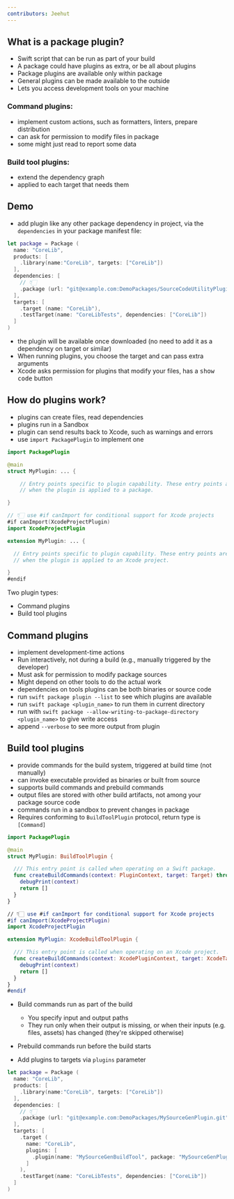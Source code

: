 ```yaml
---
contributors: Jeehut
---
```


## What is a package plugin?

- Swift script that can be run as part of your build
- A package could have plugins as extra, or be all about plugins
- Package plugins are available only within package
- General plugins can be made available to the outside
- Lets you access development tools on your machine

### Command plugins:

- implement custom actions, such as formatters, linters, prepare distribution
- can ask for permission to modify files in package
- some might just read to report some data

### Build tool plugins:

- extend the dependency graph
- applied to each target that needs them

## Demo

- add plugin like any other package dependency in project, via the `dependencies` in your package manifest file:
    
```swift
let package = Package (
  name: "CoreLib",
  products: [
    .library(name:"CoreLib", targets: ["CoreLib"])
  ],
  dependencies: [
    // 👇🏻
    .package (url: "git@example.com:DemoPackages/SourceCodeUtilityPlugins.git", branch: "main")
  ],
  targets: [
    .target (name: "CoreLib"),
    .testTarget(name: "CoreLibTests", dependencies: ["CoreLib"])
  ]
)
```

- the plugin will be available once downloaded (no need to add it as a dependency on target or similar)
- When running plugins, you choose the target and can pass extra arguments
- Xcode asks permission for plugins that modify your files, has a <kbd>show code</kbd> button

## How do plugins work?

- plugins can create files, read dependencies
- plugins run in a Sandbox
- plugin can send results back to Xcode, such as warnings and errors
- use `import PackagePlugin` to implement one
    
```swift
import PackagePlugin

@main
struct MyPlugin: ... {

    // Entry points specific to plugin capability. These entry points are invoked
    // when the plugin is applied to a package.

}

// 👇🏻 use #if canImport for conditional support for Xcode projects
#if canImport(XcodeProjectPlugin)
import XcodeProjectPlugin

extension MyPlugin: ... {

  // Entry points specific to plugin capability. These entry points are invoked
  // when the plugin is applied to an Xcode project.

}
#endif
```

Two plugin types:

- Command plugins
- Build tool plugins

## Command plugins

- implement development-time actions
- Run interactively, not during a build (e.g., manually triggered by the developer)
- Must ask for permission to modify package sources
- Might depend on other tools to do the actual work
- dependencies on tools plugins can be both binaries or source code
- run `swift package plugin --list` to see which plugins are available
- run `swift package <plugin_name>` to run them in current directory
- run with `swift package --allow-writing-to-package-directory <plugin_name>` to give write access
- append `--verbose` to see more output from plugin

## Build tool plugins

- provide commands for the build system, triggered at build time (not manually)
- can invoke executable provided as binaries or built from source
- supports build commands and prebuild commands
- output files are stored with other build artifacts, not among your package source code
- commands run in a sandbox to prevent changes in package
- Requires conforming to `BuildToolPlugin` protocol, return type is `[Command]`
    
```swift
import PackagePlugin

@main
struct MyPlugin: BuildToolPlugin {

  /// This entry point is called when operating on a Swift package.
  func createBuildCommands(context: PluginContext, target: Target) throws -> [Command]
    debugPrint(context)
    return []
  }
}

// 👇🏻 use #if canImport for conditional support for Xcode projects
#if canImport(XcodeProjectPlugin)
import XcodeProjectPlugin

extension MyPlugin: XcodeBuildToolPlugin {

  /// This entry point is called when operating on an Xcode project.
  func createBuildCommands(context: XcodePluginContext, target: XcodeTarget) throws -> [Command]
    debugPrint(context)
    return []
  }
}
#endif
```
    
- Build commands run as part of the build
  - You specify input and output paths
  - They run only when their output is missing, or when their inputs (e.g. files, assets) has changed (they're skipped otherwise)

- Prebuild commands run before the build starts
- Add plugins to targets via `plugins` parameter
    
```swift
let package = Package (
  name: "CoreLib",
  products: [
    .library(name:"CoreLib", targets: ["CoreLib"])
  ],
  dependencies: [
    // 👇🏻
    .package (url: "git@example.com:DemoPackages/MySourceGenPlugin.git", from: "1.0.0")
  ],
  targets: [
    .target (
      name: "CoreLib",
      plugins: [
        .plugin(name: "MySourceGenBuildTool", package: "MySourceGenPlugin") // 👈🏻 required!
      ]
    ),
    .testTarget(name: "CoreLibTests", dependencies: ["CoreLib"])
  ]
)
```
